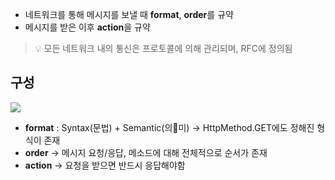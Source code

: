 - 네트워크를 통해 메시지를 보낼 때 **format**, **order**를 규약
- 메시지를 받은 이후 **action**을 규약

> 💡 모든 네트워크 내의 통신은 프로토콜에 의해 관리되며, RFC에 정의됨
## 구성
![](https://i.imgur.com/HdqzFFu.png)
- **format** : Syntax(문법) + Semantic(의미)
	-> HttpMethod.GET에도 정해진 형식이 존재
- **order**
	-> 메시지 요청/응답, 메소드에 대해 전체적으로 순서가 존재
- **action**
	-> 요청을 받으면 반드시 응답해야함